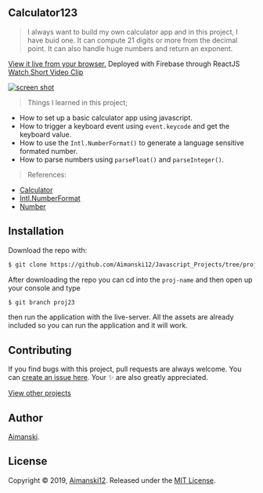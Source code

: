 ## Calculator123

> I always want to build my own calculator app and in this project, I have buid one. It can compute 21 digits or more from the decimal point. It can also handle huge numbers and return an exponent. 

[View it live from your browser.](http://bit.ly/aimanski-js23-calculator) Deployed with Firebase through ReactJS<br>
[Watch Short Video Clip](https://youtu.be/gOpke_Eoiac) <br>

<div float="left">
  <a href="https://youtu.be/gOpke_Eoiac">
    <img src="https://github.com/Aimanski12/proj-resource/blob/master/libs/proj-js23-calculator.gif" alt="screen shot">
  </a>
</div>

> Things I learned in this project;
  * How to set up a basic calculator app using javascript.
  * How to trigger a keyboard event using `event.keycode` and get the keyboard value.
  * How to use the `Intl.NumberFormat()` to generate a language sensitive formated number.
  * How to parse numbers using `parseFloat()` and `parseInteger()`.

  > References:
  * [Calculator](https://en.wikipedia.org/wiki/Calculator)
  * [Intl.NumberFormat](https://developer.mozilla.org/en-US/docs/Web/JavaScript/Reference/Global_Objects/NumberFormat)
  * [Number](https://developer.mozilla.org/en-US/docs/Web/JavaScript/Reference/Global_Objects/Number)


## Installation

Download the repo with:

```bash
$ git clone https://github.com/Aimanski12/Javascript_Projects/tree/proj23 proj-name
```

After downloading the repo you can cd into the `proj-name` and then open up your console and type 

```bash
$ git branch proj23
```

then run the application with the live-server. All the assets are already included so you can run the application and it will work. 

## Contributing

If you find bugs with this project, pull requests are always welcome. You can [create an issue here](https://github.com/Aimanski12/Javascript_Projects/issues/new).
Your :sparkles: are also greatly appreciated.

[View other projects](http://bit.ly/aiman-javascript-projects)

## Author

[Aimanski](http://bit.ly/aiman-profile-github).

## License 

Copyright © 2019, [Aimanski12](http://bit.ly/aiman-profile-github).
Released under the [MIT License](LICENSE).

